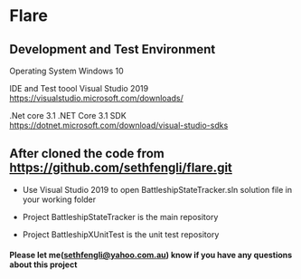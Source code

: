 # Flare

## Development and Test Environment

  Operating System      Windows 10  
  
  IDE and Test toool    Visual Studio 2019    https://visualstudio.microsoft.com/downloads/  
  
  .Net core 3.1         .NET Core 3.1 SDK     https://dotnet.microsoft.com/download/visual-studio-sdks  
  
  
## After cloned the code from https://github.com/sethfengli/flare.git
  
 - Use Visual Studio 2019 to open BattleshipStateTracker.sln solution file in your working folder
 
 - Project BattleshipStateTracker is the main repository  
 
 - Project BattleshipXUnitTest is the unit test repository  
  
#### Please let me(sethfengli@yahoo.com.au) know if you have any questions about this project

  

